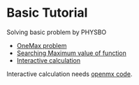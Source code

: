 # Basic Tutorial
Solving basic problem by PHYSBO
- [OneMax problem](ONEMAX.md)
- [Searching Maximum value of function](FUNC.md)
- [Interactive calculation](INTERACTIVE.md)

Interactive calculation needs [openmx code](http://www.openmx-square.org/).
